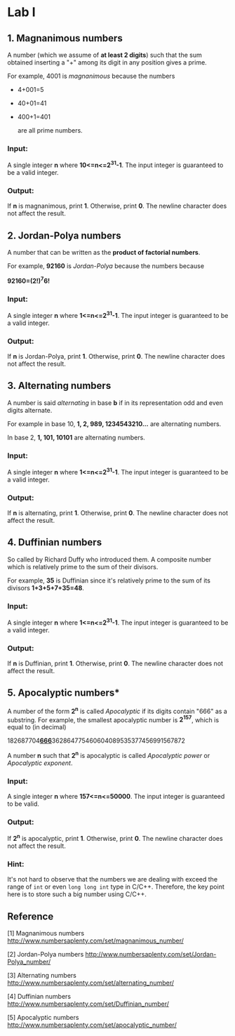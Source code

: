# Lab I

## 1. Magnanimous numbers

A number (which we assume of **at least 2 digits**) such that the sum obtained inserting a "+" among its digit in any position gives a prime.

For example, 4001 is *magnanimous* because the numbers

- 4+001=5

- 40+01=41

- 400+1=401

  are all prime numbers.

### Input:

A single integer **n** where **10<=n<=2<sup>31</sup>-1**. The input integer is guaranteed to be a valid integer.

### Output:

If **n** is magnanimous, print **1**. Otherwise, print **0**. The newline character does not affect the result.



## 2. Jordan-Polya numbers

A number that can be written as the **product of factorial numbers**.

For example, **92160** is *Jordan-Polya* because the numbers because 

**92160=(2!)<sup>7</sup>6!**

### Input:

A single integer **n** where **1<=n<=2<sup>31</sup>-1**. The input integer is guaranteed to be a valid integer.

### Output:

If **n** is Jordan-Polya, print **1**. Otherwise, print **0**. The newline character does not affect the result.



## 3. Alternating numbers

A number is said *alternating* in base **b** if in its representation odd and even digits alternate.

For example in base 10, **1, 2, 989, 1234543210...** are alternating numbers.

In base 2, **1, 101, 10101**  are alternating numbers.

### Input:

A single integer **n** where **1<=n<=2<sup>31</sup>-1**. The input integer is guaranteed to be a valid integer.

### Output:

If **n** is alternating, print **1**. Otherwise, print **0**. The newline character does not affect the result.



## 4. Duffinian numbers

So called by Richard Duffy who introduced them. A composite number  which is relatively prime to the sum of their divisors.

For example, **35** is Duffinian since it's relatively prime to the sum of its divisors **1+3+5+7+35=48**.

### Input:

A single integer **n** where **1<=n<=2<sup>31</sup>-1**. The input integer is guaranteed to be a valid integer.

### Output:

If **n** is Duffinian, print **1**. Otherwise, print **0**. The newline character does not affect the result.



## 5. Apocalyptic numbers*

A number of the form **2<sup>n</sup>** is called *Apocalyptic* if its digits contain "666" as a substring. For example, the smallest apocalyptic number is **2<sup>157</sup>**, which is equal to (in decimal) 

182687704<u>**666**</u>362864775460604089535377456991567872​

A number **n** such that **2<sup>n</sup>** is apocalyptic is called *Apocalyptic power* or *Apocalyptic exponent*.

### Input:

A single integer **n** where **157<=n<=50000**. The input integer is guaranteed to be valid.

### Output:

If **2<sup>n</sup>** is apocalyptic, print **1**. Otherwise, print **0**. The newline character does not affect the result.

### Hint:

It's not hard to observe that the numbers we are dealing with exceed the range of `int` or even `long long int` type in C/C++. Therefore, the key point here is to store such a big number using C/C++.



## Reference

[1] Magnanimous numbers http://www.numbersaplenty.com/set/magnanimous_number/

[2] Jordan-Polya numbers http://www.numbersaplenty.com/set/Jordan-Polya_number/

[3] Alternating numbers http://www.numbersaplenty.com/set/alternating_number/

[4] Duffinian numbers http://www.numbersaplenty.com/set/Duffinian_number/

[5] Apocalyptic numbers http://www.numbersaplenty.com/set/apocalyptic_number/